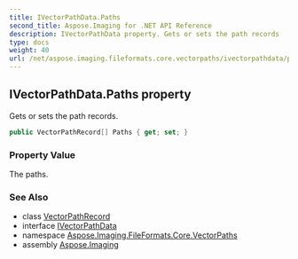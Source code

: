 ```yaml
---
title: IVectorPathData.Paths
second_title: Aspose.Imaging for .NET API Reference
description: IVectorPathData property. Gets or sets the path records
type: docs
weight: 40
url: /net/aspose.imaging.fileformats.core.vectorpaths/ivectorpathdata/paths/
---
```

## IVectorPathData.Paths property

Gets or sets the path records.

```csharp
public VectorPathRecord[] Paths { get; set; }
```

### Property Value

The paths.

### See Also

* class [VectorPathRecord](../../vectorpathrecord/)
* interface [IVectorPathData](../)
* namespace [Aspose.Imaging.FileFormats.Core.VectorPaths](../../ivectorpathdata/)
* assembly [Aspose.Imaging](../../../)


